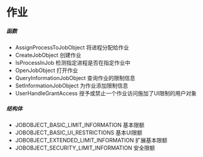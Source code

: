# 作业

##### 函数

- AssignProcessToJobObject 将进程分配给作业
- CreateJobObject 创建作业
- IsProcessInJob 检测指定进程是否在指定作业中
- OpenJobObject 打开作业
- QueryInformationJobObject 查询作业的限制信息
- SetInformationJobObject 为作业添加限制信息
- UserHandleGrantAccess 授予或禁止一个作业访问施加了UI限制的用户对象

##### 结构体

- JOBOBJECT_BASIC_LIMIT_INFORMATION 基本限额
- JOBOBJECT_BASIC_UI_RESTRICTIONS 基本UI限额
- JOBOBJECT_EXTENDED_LIMIT_INFORMATION 扩展基本限额
- JOBOBJECT_SECURITY_LIMIT_INFORMATION 安全限额
